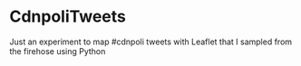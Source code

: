 CdnpoliTweets
=============

Just an experiment to map #cdnpoli tweets with Leaflet that I sampled from the firehose using Python
